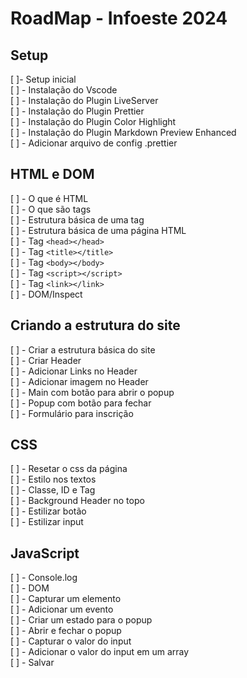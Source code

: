 # RoadMap - Infoeste 2024

## Setup

[ ]- Setup inicial  
[ ] - Instalação do Vscode  
[ ] - Instalação do Plugin LiveServer  
[ ] - Instalação do Plugin Prettier  
[ ] - Instalação do Plugin Color Highlight  
[ ] - Instalação do Plugin Markdown Preview Enhanced  
[ ] - Adicionar arquivo de config .prettier

## HTML e DOM

[ ] - O que é HTML  
[ ] - O que são tags  
[ ] - Estrutura básica de uma tag  
[ ] - Estrutura básica de uma página HTML  
[ ] - Tag `<head></head>`  
[ ] - Tag `<title></title>`  
[ ] - Tag `<body></body>`  
[ ] - Tag `<script></script>`  
[ ] - Tag `<link></link>`  
[ ] - DOM/Inspect

## Criando a estrutura do site

[ ] - Criar a estrutura básica do site  
[ ] - Criar Header  
[ ] - Adicionar Links no Header  
[ ] - Adicionar imagem no Header  
[ ] - Main com botão para abrir o popup  
[ ] - Popup com botão para fechar  
[ ] - Formulário para inscrição

## CSS

[ ] - Resetar o css da página  
[ ] - Estilo nos textos  
[ ] - Classe, ID e Tag  
[ ] - Background Header no topo  
[ ] - Estilizar botão  
[ ] - Estilizar input

## JavaScript

[ ] - Console.log  
[ ] - DOM  
[ ] - Capturar um elemento  
[ ] - Adicionar um evento  
[ ] - Criar um estado para o popup  
[ ] - Abrir e fechar o popup  
[ ] - Capturar o valor do input  
[ ] - Adicionar o valor do input em um array  
[ ] - Salvar
